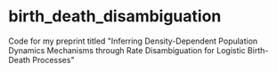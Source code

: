 # birth_death_disambiguation
Code for my preprint titled "Inferring Density-Dependent Population Dynamics Mechanisms through Rate Disambiguation for Logistic Birth-Death Processes" 

